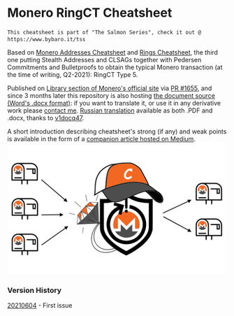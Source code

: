 # Monero RingCT Cheatsheet

```
This cheatsheet is part of "The Salmon Series", check it out @ https://www.bybaro.it/tss
```

Based on [Monero Addresses Cheatsheet](https://github.com/baro77/MoneroAddressesCS) and [Rings Cheatsheet](https://github.com/baro77/RingsCS), the third one putting Stealth Addresses and CLSAGs together with Pedersen Commitments and Bulletproofs to obtain the typical Monero transaction (at the time of writing, Q2-2021): RingCT Type 5.

Published on [Library section of Monero's official site](https://www.getmonero.org/library/) via [PR #1655](https://github.com/monero-project/monero-site/pull/1655), and since 3 months later this repository is also hosting [the document source (Word's .docx format)](https://github.com/baro77/RctCS/blob/main/RctCheatsheet20210604.docx): if you want to translate it, or use it in any derivative work please [contact me](https://github.com/baro77). [Russian translation](https://github.com/baro77/RctCS/tree/main/translations/ru) available as both .PDF and .docx, thanks to [v1docq47](https://github.com/v1docq47).


A short introduction describing cheatsheet's strong (if any) and weak points is available in the form of a [companion article hosted on Medium](https://baro77.medium.com/monero-ringct-cheatsheet-8a9fcf580600?source=friends_link&sk=4504b16263b3beb4152498662bd4b9ae).
[![RingCT](featured.png)](https://baro77.medium.com/monero-ringct-cheatsheet-8a9fcf580600?source=friends_link&sk=4504b16263b3beb4152498662bd4b9ae)

### Version History

[20210604](https://github.com/baro77/RctCS/blob/main/RctCheatsheet20210604.pdf) - First issue
